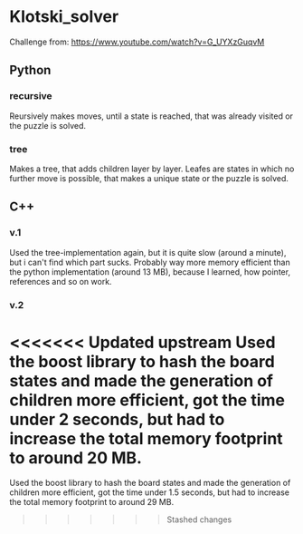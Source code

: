 # Klotski_solver
Challenge from: https://www.youtube.com/watch?v=G_UYXzGuqvM

## Python

### recursive
Reursively makes moves, until a state is reached, that was already visited or the puzzle is solved.

### tree
Makes a tree, that adds children layer by layer. Leafes are states in which no further move is possible, that makes a unique state or the puzzle is solved.

## C++

### v.1

Used the tree-implementation again, but it is quite slow (around a minute), but i can't find which part sucks. Probably way more memory efficient than the python implementation (around 13 MB), because I learned, how pointer, references and so on work.

### v.2

<<<<<<< Updated upstream
Used the boost library to hash the board states and made the generation of children more efficient, got the time under 2 seconds, but had to increase the total memory footprint to around 20 MB.
=======
Used the boost library to hash the board states and made the generation of children more efficient, got the time under 1.5 seconds, but had to increase the total memory footprint to around 29 MB.
>>>>>>> Stashed changes
